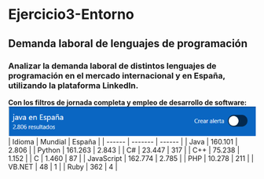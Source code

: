# Ejercicio3-Entorno
## Demanda laboral de lenguajes de programación
### Analizar la demanda laboral de distintos lenguajes de programación en el mercado internacional y en España, utilizando la plataforma LinkedIn.
**Con los filtros de jornada completa y empleo de desarrollo de software:**
![Java en España](https://github.com/smefrag2310/Ejercicio3-Entorno/blob/main/Captura%20de%20pantalla%202025-09-26%20191900.png)
| Idioma | Mundial | España |
| ------ | ------- | ------ |
| Java | 160.101 | 2.806 |
| Python | 161.263 | 2.843 |
| C# | 23.447 | 317 |
| C++ | 75.238 | 1.152 |
| C | 1.460 | 87 |
| JavaScript | 162.774 | 2.785 |
| PHP | 10.278 | 211 |
| VB.NET | 48 | 1 |
| Ruby | 362 | 4 |

